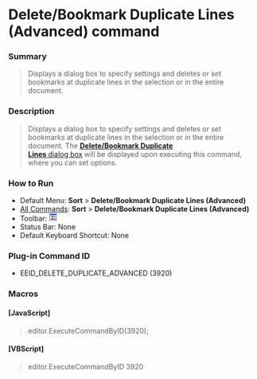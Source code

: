 # Delete/Bookmark Duplicate Lines (Advanced) command

### Summary

> Displays a dialog box to specify settings and deletes or set bookmarks at duplicate lines in the selection or in the entire document.

### Description

> Displays a dialog box to specify settings and deletes or set bookmarks at duplicate lines in the selection or in the entire document. The [**Delete/Bookmark Duplicate**\
> **Lines** dialog box](../../dlg/delete_duplicate_advanced/index)
> will be displayed upon executing this command, where you can set options.

### How to Run

- Default Menu: **Sort** \> **Delete/Bookmark Duplicate Lines (Advanced)**
- [All Commands](../tools/all_commands): **Sort** \> **Delete/Bookmark Duplicate Lines (Advanced)**
- Toolbar: ![](../../images/deleteduplicatelines_advanced.png)
- Status Bar: None
- Default Keyboard Shortcut: None

### Plug-in Command ID

- EEID\_DELETE\_DUPLICATE\_ADVANCED (3920)

### Macros

#### \[JavaScript\]

> editor.ExecuteCommandByID(3920);

#### \[VBScript\]

> editor.ExecuteCommandByID 3920
